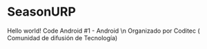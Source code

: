 SeasonURP
=========
Hello world! Code Android #1 - Android \n
Organizado por Coditec ( Comunidad de difusión de Tecnología)
